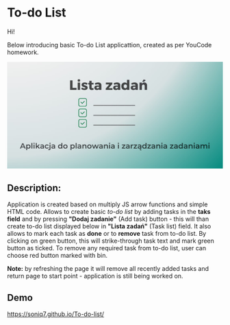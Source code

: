 # To-do List

Hi!

Below introducing basic To-do List applicattion, created as per YouCode homework.

![OG Image](https://raw.githubusercontent.com/Soniq7/To-do-list/main/images/og-image.jpg)

## Description:

Application is created based on multiply JS arrow functions and simple HTML code.
Allows to create basic *to-do list* by adding tasks in the **taks field** and by pressing **"Dodaj zadanie"** (Add task) button - this will than create to-do list displayed below in **"Lista zadań"** (Task list) field.
It also allows to mark each task as **done** or to **remove** task from to-do list. 
By clicking on green button, this will strike-through task text and mark green button as ticked. To remove any required task from to-do list, user can choose red button marked with bin.

**Note:** by refreshing the page it will remove all recently added tasks and return page to start point - application is still being worked on.

## Demo
https://soniq7.github.io/To-do-list/